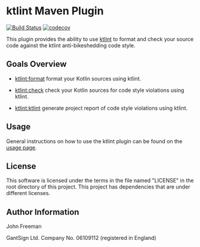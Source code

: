 # ktlint Maven Plugin

[![Build Status](https://travis-ci.org/gantsign/ktlint-maven-plugin.svg?branch=master)](https://travis-ci.org/gantsign/ktlint-maven-plugin)
[![codecov](https://codecov.io/gh/gantsign/ktlint-maven-plugin/branch/master/graph/badge.svg)](https://codecov.io/gh/gantsign/ktlint-maven-plugin)

This plugin provides the ability to use [ktlint](https://github.com/shyiko/ktlint)
to format and check your source code against the ktlint anti-bikeshedding code
style.

## Goals Overview

  * [ktlint:format](http://gantsign.com/ktlint-maven-plugin/format-mojo.html)
    format your Kotlin sources using ktlint.

  * [ktlint:check](http://gantsign.com/ktlint-maven-plugin/check-mojo.html)
    check your Kotlin sources for code style violations using ktlint.

  * [ktlint:ktlint](http://gantsign.com/ktlint-maven-plugin/ktlint-mojo.html)
    generate project report of code style violations using ktlint.

## Usage

General instructions on how to use the ktlint plugin can be found on the
[usage page](http://gantsign.com/ktlint-maven-plugin/usage.html).

## License

This software is licensed under the terms in the file named "LICENSE" in the
root directory of this project. This project has dependencies that are under
different licenses.

## Author Information

John Freeman

GantSign Ltd.
Company No. 06109112 (registered in England)
